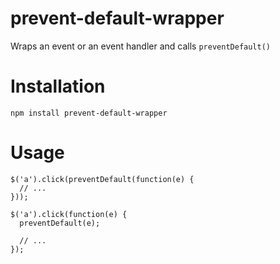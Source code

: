 # prevent-default-wrapper

Wraps an event or an event handler and calls `preventDefault()`

# Installation

    npm install prevent-default-wrapper

# Usage

    $('a').click(preventDefault(function(e) {
      // ...
    }));
    
    $('a').click(function(e) {
      preventDefault(e);
      
      // ...
    });
